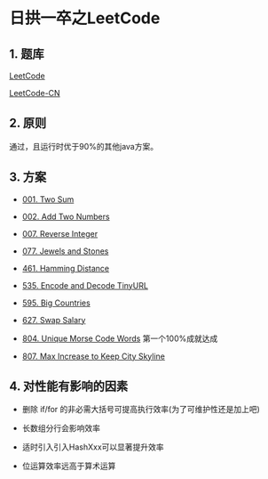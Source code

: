 # 日拱一卒之LeetCode


## 1. 题库
[LeetCode](https://leetcode.com/problemset/all/)

[LeetCode-CN](https://leetcode-cn.com/problemset/all/)

## 2. 原则
通过，且运行时优于90%的其他java方案。

## 3. 方案

* [001. Two Sum](src/me/rainking/TwoSum.java)

* [002. Add Two Numbers](src/me/rainking/AddTwoNumbers.java)

* [007. Reverse Integer](src/me/rainking/ReverseInteger.java)

* [077. Jewels and Stones](src/me/rainking/JewelsAndStones.java)

* [461. Hamming Distance](src/me/rainking/HammingDistance.java)

* [535. Encode and Decode TinyURL](src/me/rainking/EncodeAndDecodeTinyURL.java)

* [595. Big Countries](src/me/rainking/BigCountries.sql)

* [627. Swap Salary](src/me/rainking/SwapSalary.sql)

* [804. Unique Morse Code Words](src/me/rainking/UniqueMorseCodeWords.java) 第一个100%成就达成

* [807. Max Increase to Keep City Skyline](src/me/rainking/MaxIncreaseToKeepCitySkyline.java)

## 4. 对性能有影响的因素

* 删除 if/for 的非必需大括号可提高执行效率(为了可维护性还是加上吧)

* 长数组分行会影响效率

* 适时引入引入HashXxx可以显著提升效率

* 位运算效率远高于算术运算